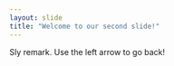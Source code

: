 ```yaml
---
layout: slide
title: "Welcome to our second slide!"
---
```

Sly remark.
Use the left arrow to go back!

